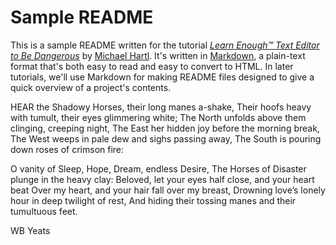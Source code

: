 # Sample README

This is a sample README written for the tutorial [*Learn Enough™ Text Editor to
Be Dangerous*](http://learnenough.com/text-editor) by [Michael
Hartl](http://michaelhartl.com/). It's written in
[Markdown](daringfireball.net/projects/markdown/), a plain-text format that's
both easy to read and easy to convert to HTML. In later tutorials, we'll use
Markdown for making README files designed to give a quick overview of a
project's contents.


HEAR the Shadowy Horses, their long manes a-shake,
Their hoofs heavy with tumult, their eyes glimmering white;
The North unfolds above them clinging, creeping night,
The East her hidden joy before the morning break,
The West weeps in pale dew and sighs passing away,
The South is pouring down roses of crimson fire:

O vanity of Sleep, Hope, Dream, endless Desire,
The Horses of Disaster plunge in the heavy clay:
Beloved, let your eyes half close, and your heart beat
Over my heart, and your hair fall over my breast,
Drowning love’s lonely hour in deep twilight of rest,
And hiding their tossing manes and their tumultuous feet.


WB Yeats
